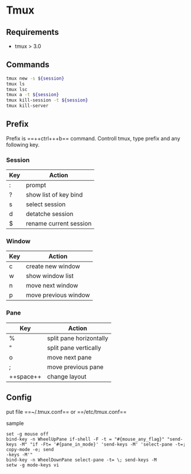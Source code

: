 # Tmux
## Requirements
- tmux > 3.0

## Commands
```bash
tmux new -s ${session}
tmux ls
tmux lsc
tmux a -t ${session}
tmux kill-session -t ${session}
tmux kill-server
```

## Prefix
Prefix is ==++ctrl+++b== command.
Controll tmux, type prefix and any following key.

### Session
|  Key  |  Action  |
| ---- | ---- |
|  :  |  prompt  |
|  ?  |  show list of key bind  |
|  s  |  select session  |
|  d  |  detatche session  |
|  $  |  rename current session  |

### Window
|  Key  |  Action  |
| ---- | ---- |
|  c  |  create new window  |
|  w  |  show window list  |
|  n  |  move next window  |
|  p  |  move previous window  |

### Pane
|  Key  |  Action  |
| ---- | ---- |
|  %  |  split pane horizontally  |
|  "  |  split pane vertically  |
|  o  |  move next pane  |
|  ;  |  move previous pane  |
|  ++space++  |  change layout  |

## Config
put file ==~/.tmux.conf== or ==/etc/tmux.conf==

sample
```
set -g mouse off
bind-key -n WheelUpPane if-shell -F -t = "#{mouse_any_flag}" "send-keys -M" "if -Ft= '#{pane_in_mode}' 'send-keys -M' 'select-pane -t=; copy-mode -e; send
-keys -M'"
bind-key -n WheelDownPane select-pane -t= \; send-keys -M
setw -g mode-keys vi

```